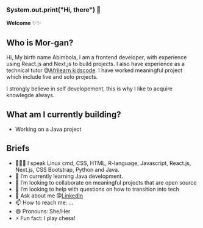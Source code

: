 ### System.out.print(**"Hi, there"**) 👋

**Welcome** ✨✨ 

## **Who is Mor-gan**? 

Hi, My birth name Abimbola, I am a frontend developer, with experience using React.js and Next,js to build projects. I also have experience as a technical tutor @[Afrilearn kidscode](https://kidscode.myafrilearn.com/). I have worked meaningful project which include live and solo projects. 

I strongly believe in self developement, this is why I like to acquire knowlegde always.

## **What am I currently building**? 

- Working on a Java project

## **Briefs**
- 👨🏾‍💻 I speak Linux cmd, CSS, HTML, R-language, Javascript, React.js, Next.js, CSS Bootstrap, Python and Java.
- 🌱 I’m currently learning Java development.
- 👯 I’m looking to collaborate on meaningful projects that are open source
- 🤔 I’m looking to help with questions on how to transition into tech
- 💬 Ask about me @[LinkedIn](https://www.linkedin.com/public-profile/settings?lipi=urn%3Ali%3Apage%3Ad_flagship3_profile_self_edit_contact-info%3BJN50HmrqTomFF3inG9SGVw%3D%3D)
- 📫 How to reach me: ...
- 😄 Pronouns: She/Her
- ⚡ Fun fact: I play chess!




